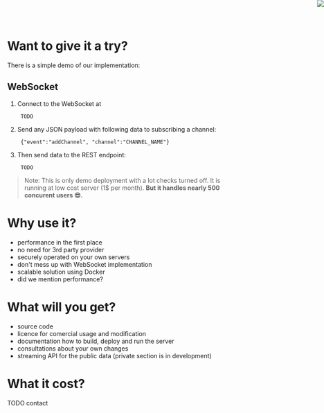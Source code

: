 # Want to give it a try?

There is a simple demo of our implementation:

## WebSocket

1. Connect to the WebSocket at

        TODO

2. Send any JSON payload with following data to subscribing a channel:

    <!-- language: lang-json -->
        {"event":"addChannel", "channel":"CHANNEL_NAME"}

3. Then send data to the REST endpoint:

        TODO

> Note: This is only demo deployment with a lot checks turned off. It is running at low cost server (1$ per month). **But it handles nearly 500 concurent users :sunglasses:.**

# Why use it?

- performance in the first place
- no need for 3rd party provider
- securely operated on your own servers
- don't mess up with WebSocket implementation
- scalable solution using Docker
- did we mention performance?

# What will you get?

- source code
- licence for comercial usage and modification
- documentation how to build, deploy and run the server
- consultations about your own changes
- streaming API for the public data (private section is in development)

# What it cost?

TODO contact

<a href="http://www.reactivemanifesto.org/"> <img style="border: 0; position: fixed; right: 0; top:0; z-index: 9000" src="//d379ifj7s9wntv.cloudfront.net/reactivemanifesto/images/ribbons/we-are-reactive-orange-right.png"> </a>
